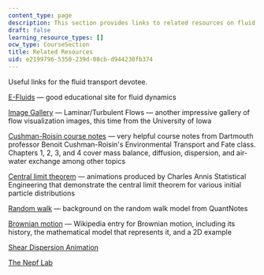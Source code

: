 ```yaml
---
content_type: page
description: This section provides links to related resources on fluid transport.
draft: false
learning_resource_types: []
ocw_type: CourseSection
title: Related Resources
uid: e2199796-5350-239d-08cb-d944230fb374
---
```

Useful links for the fluid transport devotee.

[E-Fluids](http://www.efluids.com/) — good educational site for fluid dynamics

[Image Gallery](http://www.engineering.uiowa.edu/~cfd/gallery/lim-turb.html) — Laminar/Turbulent Flows — another impressive gallery of flow visualization images, this time from the University of Iowa

[Cushman-Roisin course notes](http://engineering.dartmouth.edu/~d30345d/courses/engs43.html) — very helpful course notes from Dartmouth professor Benoit Cushman-Roisin's Environmental Transport and Fate class. Chapters 1, 2, 3, and 4 cover mass balance, diffusion, dispersion, and air-water exchange among other topics

[Central limit theorem](https://statistical-engineering.com/clt-summary/clt-uniform-distribution/) — animations produced by Charles Annis Statistical Engineering that demonstrate the central limit theorem for various initial particle distributions

[Random walk](http://www.financialwisdomforum.org/gummy-stuff/Random_Walks.htm) — background on the random walk model from QuantNotes

[Brownian motion](http://en.wikipedia.org/wiki/Brownian_motion) — Wikipedia entry for Brownian motion, including its history, the mathematical model that represents it, and a 2D example

[Shear Dispersion Animation](https://ocw-studio.odl.mit.edu/ans7870/1/1.061/f04/tools/index.htm)

[The Nepf Lab](http://web.mit.edu/nepf/www/)